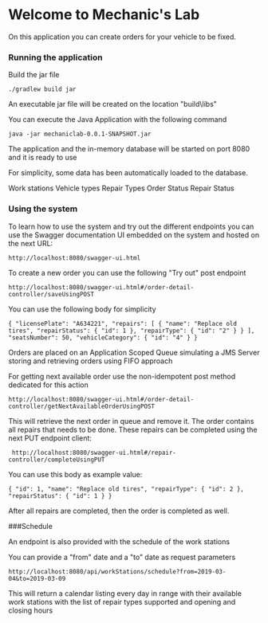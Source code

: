 # Welcome to Mechanic's Lab 

On this application you can create orders for your vehicle to be fixed.

### Running the application

Build the jar file

``./gradlew build jar``

An executable jar file will be created on the location "build\libs"

You can execute the Java Application with the following command

``java -jar mechaniclab-0.0.1-SNAPSHOT.jar``

The application and the in-memory database will be started  on port 8080 and it is ready to use

For simplicity, some data has been automatically loaded to the database.

Work stations
Vehicle types
Repair Types
Order Status
Repair Status

### Using the system

To learn how to use the system and try out the different endpoints you can use the 
Swagger documentation UI embedded on the system and hosted on the next URL:

``http://localhost:8080/swagger-ui.html``

To create a new order you can use the following "Try out" post endpoint 

``http://localhost:8080/swagger-ui.html#/order-detail-controller/saveUsingPOST``

You can use the following body for simplicity

``{
    "licensePlate": "A634221",
    "repairs": [
      {
        "name": "Replace old tires",
        "repairStatus": {
          "id": 1
        },
        "repairType": {
          "id": "2"
        }
      }
    ],
    "seatsNumber": 50,
    "vehicleCategory": {
      "id": "4"
    }
  }``
  
  Orders are placed on an Application Scoped Queue simulating a JMS Server 
  storing and retrieving orders using FIFO approach
  
  For getting next available order use the non-idempotent post method dedicated for this action
  
  ``http://localhost:8080/swagger-ui.html#/order-detail-controller/getNextAvailableOrderUsingPOST``
  
  This will retrieve the next order in queue and remove it. The order contains all repairs that needs to be done.
  These repairs can be completed using the next PUT endpoint client:
  
 `` http://localhost:8080/swagger-ui.html#/repair-controller/completeUsingPUT``  
 
 You can use this body as example value:
  
  ``{
          "id": 1,
          "name": "Replace old tires",
          "repairType": {
            "id": 2
          },
          "repairStatus": {
            "id": 1
          }
        }``
        
  After all repairs are completed, then the order is completed as well.
  
  ###Schedule
  
  An endpoint is also provided with the schedule of the work stations
  
  You can provide a "from" date and a "to" date as request parameters
  
  ``http://localhost:8080/api/workStations/schedule?from=2019-03-04&to=2019-03-09``
  
  This will return a calendar listing every day in range with their available work stations with the list of repair types 
  supported and opening and closing hours
  
  
  
